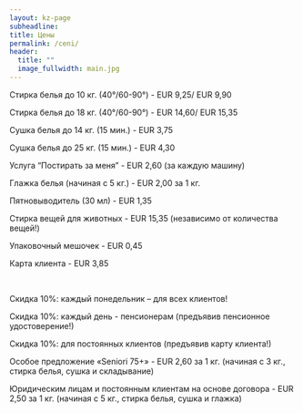 ```yaml
---
layout: kz-page
subheadline:
title: Цены
permalink: /ceni/
header:
  title: ""
  image_fullwidth: main.jpg
---
```


Стирка белья до 10 кг. (40°/60-90°) - EUR 9,25/ EUR 9,90

Стирка белья до 18 кг. (40°/60-90°) - EUR 14,60/ EUR 15,35

Сушка белья до 14 кг. (15 мин.) - EUR 3,75

Сушка белья до 25 кг. (15 мин.) - EUR 4,30

Услуга “Постирать за меня” - EUR 2,60 (за каждую машину)

Глажка белья (начиная с 5 кг.) - EUR 2,00 за 1 кг.

Пятновыводитель (30 мл) - EUR 1,35

Стирка вещей для животных - EUR 15,35 (независимо от количества вещей!)

Упаковочный мешочек - EUR 0,45

Карта клиента - EUR 3,85

<br/>

Скидка 10%: каждый понедельник – для всех клиентов!

Скидка 10%: каждый день - пенсионерам (предъявив пенсионное удостоверение!)

Скидка 10%: для постоянных клиентов (предъявив карту клиента!)

Особое предложение «Seniori 75+» - EUR 2,60 за 1 кг. (начиная с 3 кг., стирка белья, сушка и складывание)

Юридическим лицам и постоянным клиентам на основе договора - EUR 2,50 за 1 кг. (начиная с 5 кг., стирка белья, сушка и глажка)
